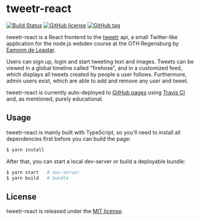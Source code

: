 # tweetr-react

[![Build Status](https://travis-ci.org/michaelneu/tweetr-react.svg?branch=master)](https://travis-ci.org/michaelneu/tweetr-react)
[![GitHub license](https://img.shields.io/github/license/michaelneu/tweetr-react.svg)](https://github.com/michaelneu/tweetr-react/LICENSE)
[![GitHub tag](https://img.shields.io/github/tag/michaelneu/tweetr-react.svg)](https://github.com/michaelneu/tweetr-react)

tweetr-react is a React frontend to the [tweetr](https://github.com/michaelneu/tweetr) api, a small Twitter-like application for the node.js webdev course at the OTH Regensburg by [Eamonn de Leastar](https://github.com/edeleastar).

Users can sign up, login and start tweeting text and images. Tweets can be viewed in a global timeline called "firehose", and in a customized feed, which displays all tweets created by people a user follows. Furthermore, admin users exist, which are able to add and remove any user and tweet.

tweetr-react is currently auto-deployed to [GitHub pages](https://michaelneu.github.io/tweetr-react/) using [Travis CI](https://travis-ci.org/michaelneu/tweetr-react) and, as mentioned, purely educational.

## Usage

tweetr-react is mainly built with TypeScript, so you'll need to install all dependencies first before you can build the page:

```bash
$ yarn install
```

After that, you can start a local dev-server or build a deployable bundle:

```bash
$ yarn start   # dev-server
$ yarn build   # bundle
```


## License

tweetr-react is released under the [MIT license](LICENSE).
